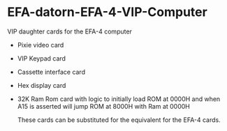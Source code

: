 # EFA-datorn-EFA-4-VIP-Computer
VIP daughter cards for the EFA-4 computer
- Pixie video card
- VIP Keypad card
- Cassette interface card
- Hex display card
- 32K Ram Rom card with logic to initially load ROM at 0000H and when A15 is asserted will jump ROM at 8000H with Ram at 0000H  

  These cards can be substituted for the equivalent for the EFA-4 cards.

